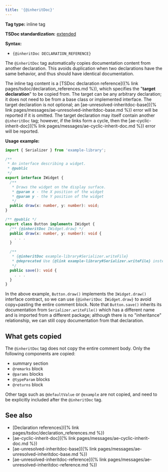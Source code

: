 ```yaml
---
title: '{@inheritDoc}'
---
```


**Tag type:** inline tag

**TSDoc standardization:** [extended](https://github.com/microsoft/tsdoc/blob/master/tsdoc/src/details/Standardization.ts)

**Syntax:**

- `{@inheritDoc DECLARATION_REFERENCE}`

The `@inheritDoc` tag automatically copies documentation content from another declaration. This avoids duplication
when two declarations have the same behavior, and thus should have identical documentation.

The inline tag content is a [TSDoc declaration reference]({% link pages/tsdoc/declaration_references.md %}),
which specifies the "**target declaration**" to be copied from. The target can be any arbitrary declaration;
it does not need to be from a base class or implemented interface. The target declaration is not optional;
an [ae-unresolved-inheritdoc-base]({% link pages/messages/ae-unresolved-inheritdoc-base.md %}) error
will be reported if it is omitted. The target declaration may itself contain another
`@inheritDoc` tag; however, if the links form a cycle, then the
[ae-cyclic-inherit-doc]({% link pages/messages/ae-cyclic-inherit-doc.md %}) error will be reported.

**Usage example:**

```ts
import { Serializer } from 'example-library';

/**
 * An interface describing a widget.
 * @public
 */
export interface IWidget {
  /**
   * Draws the widget on the display surface.
   * @param x - the X position of the widget
   * @param y - the Y position of the widget
   */
  public draw(x: number, y: number): void;
}

/** @public */
export class Button implements IWidget {
  /** {@inheritDoc IWidget.draw} */
  public draw(x: number, y: number): void {
    . . .
  }

  /**
   * {@inheritDoc example-library#Serializer.writeFile}
   * @deprecated Use {@link example-library#Serializer.writeFile} instead.
   */
  public save(): void {
    . . .
  }
}
```

In the above example, `Button.draw()` implements the `IWidget.draw()` interface contract, so we can use
`{@inheritDoc IWidget.draw}` to avoid copy+pasting the entire comment block. Note that `Button.save()`
inherits its documentation from `Serializer.writeFile()` which has a different name and is imported from a different
package; although there is no "inheritance" relationship, we can still copy documentation from that declaration.

## What gets copied

The `@inheritDoc` tag does not copy the entire comment body. Only the following components are copied:

- summary section
- `@remarks` block
- `@params` blocks
- `@typeParam` blocks
- `@returns` block

Other tags such as `@defaultValue` or `@example` are not copied, and need to be explicitly included after
the `@inheritDoc` tag.

## See also

- [Declaration references]({% link pages/tsdoc/declaration_references.md %})
- [ae-cyclic-inherit-doc]({% link pages/messages/ae-cyclic-inherit-doc.md %})
- [ae-unresolved-inheritdoc-base]({% link pages/messages/ae-unresolved-inheritdoc-base.md %})
- [ae-unresolved-inheritdoc-reference]({% link pages/messages/ae-unresolved-inheritdoc-reference.md %})
